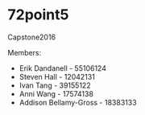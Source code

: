 # 72point5
Capstone2016

Members:
* Erik Dandanell        - 55106124
* Steven Hall           - 12042131
* Ivan Tang             - 39155122
* Anni Wang		          - 17574138
* Addison Bellamy-Gross - 18383133
